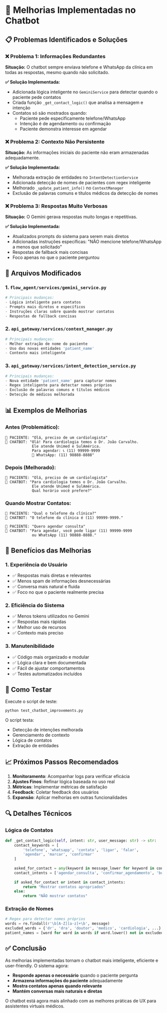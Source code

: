 # 🚀 Melhorias Implementadas no Chatbot

## 📋 Problemas Identificados e Soluções

### ❌ **Problema 1: Informações Redundantes**
**Situação:** O chatbot sempre enviava telefone e WhatsApp da clínica em todas as respostas, mesmo quando não solicitado.

**✅ Solução Implementada:**
- Adicionada lógica inteligente no `GeminiService` para detectar quando o paciente pede contatos
- Criada função `_get_contact_logic()` que analisa a mensagem e intenção
- Contatos só são mostrados quando:
  - Paciente pede especificamente telefone/WhatsApp
  - Intenção é de agendamento ou confirmação
  - Paciente demonstra interesse em agendar

### ❌ **Problema 2: Contexto Não Persistente**
**Situação:** As informações iniciais do paciente não eram armazenadas adequadamente.

**✅ Solução Implementada:**
- Melhorada extração de entidades no `IntentDetectionService`
- Adicionada detecção de nomes de pacientes com regex inteligente
- Melhorado `_update_patient_info()` no `ContextManager`
- Exclusão de palavras comuns e títulos médicos da detecção de nomes

### ❌ **Problema 3: Respostas Muito Verbosas**
**Situação:** O Gemini gerava respostas muito longas e repetitivas.

**✅ Solução Implementada:**
- Atualizados prompts do sistema para serem mais diretos
- Adicionadas instruções específicas: "NÃO mencione telefone/WhatsApp a menos que solicitado"
- Respostas de fallback mais concisas
- Foco apenas no que o paciente perguntou

## 🔧 Arquivos Modificados

### 1. `flow_agent/services/gemini_service.py`
```python
# Principais mudanças:
- Lógica inteligente para contatos
- Prompts mais diretos e específicos
- Instruções claras sobre quando mostrar contatos
- Respostas de fallback concisas
```

### 2. `api_gateway/services/context_manager.py`
```python
# Principais mudanças:
- Melhor extração de nome do paciente
- Uso das novas entidades 'patient_name'
- Contexto mais inteligente
```

### 3. `api_gateway/services/intent_detection_service.py`
```python
# Principais mudanças:
- Nova entidade 'patient_name' para capturar nomes
- Regex inteligente para detectar nomes próprios
- Exclusão de palavras comuns e títulos médicos
- Detecção de médicos melhorada
```

## 📊 Exemplos de Melhorias

### Antes (Problemático):
```
👤 PACIENTE: "Olá, preciso de um cardiologista"
🤖 CHATBOT: "Olá! Para cardiologia temos o Dr. João Carvalho. 
            Ele atende Unimed e SulAmérica. 
            Para agendar: 📞 (11) 99999-9999 
            💬 WhatsApp: (11) 98888-8888"
```

### Depois (Melhorado):
```
👤 PACIENTE: "Olá, preciso de um cardiologista"
🤖 CHATBOT: "Para cardiologia temos o Dr. João Carvalho. 
            Ele atende Unimed e SulAmérica. 
            Qual horário você prefere?"
```

### Quando Mostrar Contatos:
```
👤 PACIENTE: "Qual o telefone da clínica?"
🤖 CHATBOT: "O telefone da clínica é (11) 99999-9999."

👤 PACIENTE: "Quero agendar consulta"
🤖 CHATBOT: "Para agendar, você pode ligar (11) 99999-9999 
            ou WhatsApp (11) 98888-8888."
```

## 🎯 Benefícios das Melhorias

### 1. **Experiência do Usuário**
- ✅ Respostas mais diretas e relevantes
- ✅ Menos spam de informações desnecessárias
- ✅ Conversa mais natural e fluida
- ✅ Foco no que o paciente realmente precisa

### 2. **Eficiência do Sistema**
- ✅ Menos tokens utilizados no Gemini
- ✅ Respostas mais rápidas
- ✅ Melhor uso de recursos
- ✅ Contexto mais preciso

### 3. **Manutenibilidade**
- ✅ Código mais organizado e modular
- ✅ Lógica clara e bem documentada
- ✅ Fácil de ajustar comportamentos
- ✅ Testes automatizados incluídos

## 🧪 Como Testar

Execute o script de teste:
```bash
python test_chatbot_improvements.py
```

O script testa:
- Detecção de intenções melhorada
- Gerenciamento de contexto
- Lógica de contatos
- Extração de entidades

## 📈 Próximos Passos Recomendados

1. **Monitoramento**: Acompanhar logs para verificar eficácia
2. **Ajustes Finos**: Refinar lógica baseada no uso real
3. **Métricas**: Implementar métricas de satisfação
4. **Feedback**: Coletar feedback dos usuários
5. **Expansão**: Aplicar melhorias em outras funcionalidades

## 🔍 Detalhes Técnicos

### Lógica de Contatos
```python
def _get_contact_logic(self, intent: str, user_message: str) -> str:
    contact_keywords = [
        'telefone', 'whatsapp', 'contato', 'ligar', 'falar', 
        'agendar', 'marcar', 'confirmar'
    ]
    
    asked_for_contact = any(keyword in message_lower for keyword in contact_keywords)
    contact_intents = ['agendar_consulta', 'confirmar_agendamento', 'buscar_info_clinica']
    
    if asked_for_contact or intent in contact_intents:
        return "Mostrar contatos apropriados"
    else:
        return "NÃO mostrar contatos"
```

### Extração de Nomes
```python
# Regex para detectar nomes próprios
words = re.findall(r'\b[A-Z][a-z]+\b', message)
excluded_words = {'dr', 'dra', 'doutor', 'medico', 'cardiologia', ...}
patient_names = [word for word in words if word.lower() not in excluded_words]
```

## ✅ Conclusão

As melhorias implementadas tornam o chatbot mais inteligente, eficiente e user-friendly. O sistema agora:

- **Responde apenas o necessário** quando o paciente pergunta
- **Armazena informações do paciente** adequadamente
- **Mostra contatos apenas quando relevante**
- **Mantém conversas mais naturais e diretas**

O chatbot está agora mais alinhado com as melhores práticas de UX para assistentes virtuais médicos.
